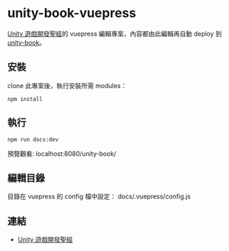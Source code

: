 # unity-book-vuepress
[Unity 遊戲開發聖經](https://cyanliin.github.io/unity-book/)的 vuepress 編輯專案，內容都由此編輯再自動 deploy 到 [unity-book](https://github.com/cyanliin/unity-book)。

## 安裝
clone 此專案後，執行安裝所需 modules：
```
npm install
```

## 執行
```
npm run docs:dev
```
預覽觀看: localhost:8080/unity-book/ 

## 編輯目錄
目錄在 vuepress 的 config 檔中設定：
docs/.vuepress/config.js

## 連結
* [Unity 遊戲開發聖經](https://cyanliin.github.io/unity-book/)
